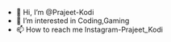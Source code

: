 - 👋 Hi, I’m @Prajeet-Kodi
- 👀 I’m interested in Coding,Gaming
- 📫 How to reach me Instagram-Prajeet_Kodi

<!---
Prajeet-Kodi/Prajeet-Kodi is a ✨ special ✨ repository because its `README.md` (this file) appears on your GitHub profile.
You can click the Preview link to take a look at your changes.
--->
